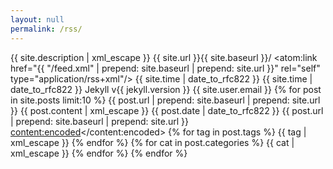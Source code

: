 ```yaml
---
layout: null
permalink: /rss/
---
```

<?xml version="1.0" encoding="UTF-8"?>
<rss version="2.0"
        xmlns:content="http://purl.org/rss/1.0/modules/content/"
        xmlns:atom="http://www.w3.org/2005/Atom">
  <channel>
    <title>{{ site.name | xml_escape }}</title>
    <description>{{ site.description | xml_escape }}</description>
    <link>{{ site.url }}{{ site.baseurl }}/</link>
    <atom:link href="{{ "/feed.xml" | prepend: site.baseurl | prepend: site.url }}" rel="self" type="application/rss+xml"/>
    <pubDate>{{ site.time | date_to_rfc822 }}</pubDate>
    <lastBuildDate>{{ site.time | date_to_rfc822 }}</lastBuildDate>
    <generator>Jekyll v{{ jekyll.version }}</generator>
    <webMaster>{{ site.user.email }}</webMaster>
    {% for post in site.posts limit:10 %}
      <item>
        <title>{{ post.title | xml_escape }}</title>
        <link>{{ post.url | prepend: site.baseurl | prepend: site.url }}</link>
        <description>{{ post.content | xml_escape }}</description>
        <pubDate>{{ post.date | date_to_rfc822 }}</pubDate>
        <guid isPermaLink="true">{{ post.url | prepend: site.baseurl | prepend: site.url }}</guid>
        <content:encoded><![CDATA[{{ post.content }}]]></content:encoded>
        {% for tag in post.tags %}
        <category>{{ tag | xml_escape }}</category>
        {% endfor %}
        {% for cat in post.categories %}
        <category>{{ cat | xml_escape }}</category>
        {% endfor %}
      </item>
    {% endfor %}
  </channel>
</rss>
